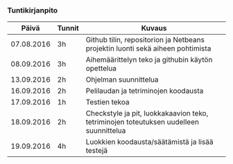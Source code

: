### Tuntikirjanpito
Päivä | Tunnit | Kuvaus
--------------- | ----- | ------
07.08.2016 | 3h | Github tilin, repositorion ja Netbeans projektin luonti sekä aiheen pohtimista
08.09.2016 | 3h | Aihemäärittelyn teko ja githubin käytön opettelua
13.09.2016 | 2h | Ohjelman suunnittelua
16.09.2016 | 2h | Pelilaudan ja tetriminojen koodausta
17.09.2016 | 1h | Testien tekoa
18.09.2016 | 2h | Checkstyle ja pit, luokkakaavion teko, tetriminojen toteutuksen uudelleen suunnittelua
19.09.2016 | 4h | Luokkien koodausta/säätämistä ja lisää testejä
